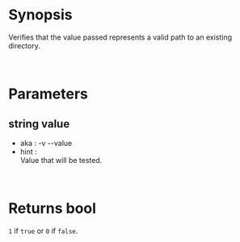 # Synopsis

Verifies that the value passed represents a valid path to an existing 
directory.



&nbsp;

# Parameters

## string value

- aka       : -v --value
- hint      :  
  Value that will be tested.



&nbsp;

# Returns bool

`1` if `true` or `0` if `false`.